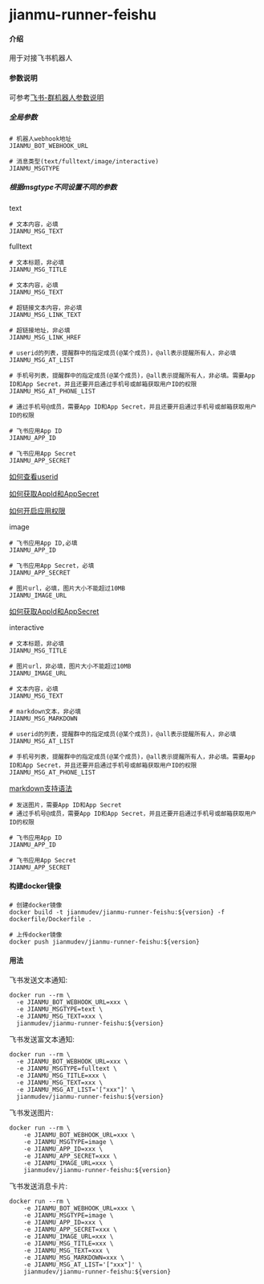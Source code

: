 # jianmu-runner-feishu

#### 介绍
用于对接飞书机器人

#### 参数说明
可参考[飞书-群机器人参数说明](https://www.feishu.cn/hc/zh-CN/articles/360024984973)

##### 全局参数
```
# 机器人webhook地址
JIANMU_BOT_WEBHOOK_URL

# 消息类型(text/fulltext/image/interactive)
JIANMU_MSGTYPE
```

##### 根据msgtype不同设置不同的参数

text
```
# 文本内容，必填
JIANMU_MSG_TEXT
```

fulltext
```
# 文本标题，非必填
JIANMU_MSG_TITLE

# 文本内容，必填
JIANMU_MSG_TEXT

# 超链接文本内容，非必填
JIANMU_MSG_LINK_TEXT

# 超链接地址，非必填
JIANMU_MSG_LINK_HREF

# userid的列表，提醒群中的指定成员(@某个成员)，@all表示提醒所有人，非必填
JIANMU_MSG_AT_LIST

# 手机号列表，提醒群中的指定成员(@某个成员)，@all表示提醒所有人，非必填。需要App ID和App Secret，并且还要开启通过手机号或邮箱获取用户ID的权限
JIANMU_MSG_AT_PHONE_LIST
```
```
# 通过手机号@成员，需要App ID和App Secret，并且还要开启通过手机号或邮箱获取用户ID的权限

# 飞书应用App ID
JIANMU_APP_ID

# 飞书应用App Secret
JIANMU_APP_SECRET
```
[如何查看userid](https://open.feishu.cn/document/home/user-identity-introduction/how-to-get)

[如何获取AppId和AppSecret](https://open.feishu.cn/document/home/develop-a-bot-in-5-minutes/create-an-app)

[如何开启应用权限](https://open.feishu.cn/document/ukTMukTMukTM/uQjN3QjL0YzN04CN2cDN)

image
```
# 飞书应用App ID,必填
JIANMU_APP_ID

# 飞书应用App Secret，必填
JIANMU_APP_SECRET

# 图片url，必填，图片大小不能超过10MB
JIANMU_IMAGE_URL
```
[如何获取AppId和AppSecret](https://open.feishu.cn/document/home/develop-a-bot-in-5-minutes/create-an-app)

interactive
```
# 文本标题，非必填
JIANMU_MSG_TITLE

# 图片url，非必填，图片大小不能超过10MB
JIANMU_IMAGE_URL

# 文本内容，必填
JIANMU_MSG_TEXT

# markdown文本，非必填
JIANMU_MSG_MARKDOWN

# userid的列表，提醒群中的指定成员(@某个成员)，@all表示提醒所有人，非必填
JIANMU_MSG_AT_LIST

# 手机号列表，提醒群中的指定成员(@某个成员)，@all表示提醒所有人，非必填。需要App ID和App Secret，并且还要开启通过手机号或邮箱获取用户ID的权限
JIANMU_MSG_AT_PHONE_LIST
```
[markdown支持语法](https://open.feishu.cn/document/ukTMukTMukTM/uADOwUjLwgDM14CM4ATN)
```
# 发送图片，需要App ID和App Secret
# 通过手机号@成员，需要App ID和App Secret，并且还要开启通过手机号或邮箱获取用户ID的权限

# 飞书应用App ID
JIANMU_APP_ID

# 飞书应用App Secret
JIANMU_APP_SECRET
```

#### 构建docker镜像
```
# 创建docker镜像
docker build -t jianmudev/jianmu-runner-feishu:${version} -f dockerfile/Dockerfile .

# 上传docker镜像
docker push jianmudev/jianmu-runner-feishu:${version}
```

#### 用法
飞书发送文本通知:
```
docker run --rm \
  -e JIANMU_BOT_WEBHOOK_URL=xxx \
  -e JIANMU_MSGTYPE=text \
  -e JIANMU_MSG_TEXT=xxx \
  jianmudev/jianmu-runner-feishu:${version}
```

飞书发送富文本通知:
```
docker run --rm \
  -e JIANMU_BOT_WEBHOOK_URL=xxx \
  -e JIANMU_MSGTYPE=fulltext \
  -e JIANMU_MSG_TITLE=xxx \
  -e JIANMU_MSG_TEXT=xxx \
  -e JIANMU_MSG_AT_LIST='["xxx"]' \
  jianmudev/jianmu-runner-feishu:${version}
```

飞书发送图片:
```
docker run --rm \
    -e JIANMU_BOT_WEBHOOK_URL=xxx \
    -e JIANMU_MSGTYPE=image \
    -e JIANMU_APP_ID=xxx \
    -e JIANMU_APP_SECRET=xxx \
    -e JIANMU_IMAGE_URL=xxx \
    jianmudev/jianmu-runner-feishu:${version}
```

飞书发送消息卡片:
```
docker run --rm \
    -e JIANMU_BOT_WEBHOOK_URL=xxx \
    -e JIANMU_MSGTYPE=image \
    -e JIANMU_APP_ID=xxx \
    -e JIANMU_APP_SECRET=xxx \
    -e JIANMU_IMAGE_URL=xxx \
    -e JIANMU_MSG_TITLE=xxx \
    -e JIANMU_MSG_TEXT=xxx \
    -e JIANMU_MSG_MARKDOWN=xxx \
    -e JIANMU_MSG_AT_LIST='["xxx"]' \
    jianmudev/jianmu-runner-feishu:${version}
```


